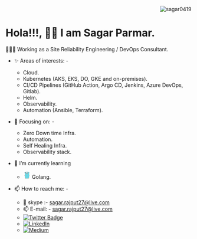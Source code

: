 <p align="right"> <img src="https://komarev.com/ghpvc/?username=sagar0419&label=Profile%20views&color=0e75b6&style=flat" alt="sagar0419" /> </p>

# Hola!!!, 👋🏻 I am Sagar Parmar.
👨🏻‍💼 Working as a Site Reliability Engineering / DevOps Consultant. 

- ✨ Areas of interests: -
  - Cloud.
  - Kubernetes (AKS, EKS, DO, GKE and on-premises).
  - CI/CD Pipelines (GitHub Action, Argo CD, Jenkins, Azure DevOps, Gitlab).
  - Helm.
  - Observability.
  - Automation (Ansible, Terraform).
  
- 👀 Focusing on: -
  - Zero Down time Infra.
  - Automation.
  - Self Healing Infra.
  - Observability stack.

- 🌱 I’m currently learning
  - <img src="https://raw.githubusercontent.com/devicons/devicon/master/icons/go/go-original.svg" width="20" height="20"/> Golang.
  
- 📫 How to reach me: -
  - 📧 skype :- sagar.rajput27@live.com
  - 📫 E-mail: - sagar.rajput27@live.com 
  - [![Twitter Badge](https://img.shields.io/badge/-@sagarrajput27-1ca0f1?style=flat-square&labelColor=1ca0f1&logo=twitter&logoColor=white&link=https://twitter.com/sagarrajput27)](https://twitter.com/sagarrajput27) 
  - [![LinkedIn](https://img.shields.io/badge/-Sagar%20Parmar-blue?style=flat-square&logo=Linkedin&logoColor=white&link=https://www.linkedin.com/in/sagar-parmar-834403a6/)](https://www.linkedin.com/in/sagar-parmar-834403a6/)
  - [![Medium](https://img.shields.io/badge/Sagar%20Parmar-03a57a?style=flat-square&labelColor=000000&logo=Medium&logoColor=white&link=https://medium.com/@sagar.rajput27_29601/)](https://sagar-parmar.medium.com/)


 <!-- 
 <p>&nbsp;<img align="center" src="https://github-readme-stats.vercel.app/api?username=sagar0419&show_icons=true&locale=en" alt="sagar0419" /></p>
 --->
